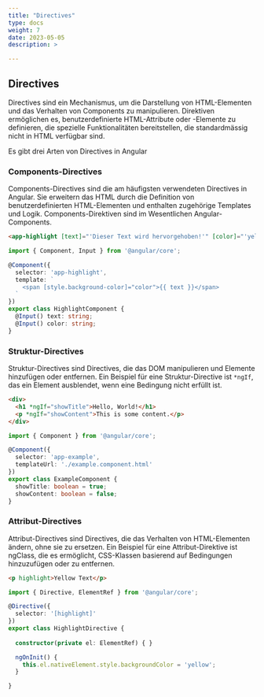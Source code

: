 ```yaml
---
title: "Directives"
type: docs
weight: 7
date: 2023-05-05
description: >

---
```

## Directives
Directives sind ein Mechanismus, um die Darstellung von HTML-Elementen und das Verhalten von Components zu manipulieren. Direktiven ermöglichen es, benutzerdefinierte HTML-Attribute oder -Elemente zu definieren, die spezielle Funktionalitäten bereitstellen, die standardmässig nicht in HTML verfügbar sind.

Es gibt drei Arten von Directives in Angular

### Components-Directives
Components-Directives sind die am häufigsten verwendeten Directives in Angular. Sie erweitern das HTML durch die Definition von benutzerdefinierten HTML-Elementen und enthalten zugehörige Templates und Logik. Components-Direktiven sind im Wesentlichen Angular-Components.

```html
<app-highlight [text]="'Dieser Text wird hervorgehoben!'" [color]="'yellow'"></app-highlight>
```

```typescript
import { Component, Input } from '@angular/core';

@Component({
  selector: 'app-highlight',
  template: `
    <span [style.background-color]="color">{{ text }}</span>
  `
})
export class HighlightComponent {
  @Input() text: string;
  @Input() color: string;
}
```

### Struktur-Directives
Struktur-Directives sind Directives, die das DOM manipulieren und Elemente hinzufügen oder entfernen. Ein Beispiel für eine Struktur-Directive ist `*ngIf`, das ein Element ausblendet, wenn eine Bedingung nicht erfüllt ist.
```html
<div>
  <h1 *ngIf="showTitle">Hello, World!</h1>
  <p *ngIf="showContent">This is some content.</p>
</div>
```

```typescript
import { Component } from '@angular/core';

@Component({
  selector: 'app-example',
  templateUrl: './example.component.html'
})
export class ExampleComponent {
  showTitle: boolean = true;
  showContent: boolean = false;
}
```

### Attribut-Directives
Attribut-Directives sind Directives, die das Verhalten von HTML-Elementen ändern, ohne sie zu ersetzen. Ein Beispiel für eine Attribut-Direktive ist ngClass, die es ermöglicht, CSS-Klassen basierend auf Bedingungen hinzuzufügen oder zu entfernen.

```html
<p highlight>Yellow Text</p>
```

```typescript
import { Directive, ElementRef } from '@angular/core';

@Directive({
  selector: '[highlight]'
})
export class HighlightDirective {
    
  constructor(private el: ElementRef) { }

  ngOnInit() {
    this.el.nativeElement.style.backgroundColor = 'yellow';
  }

}
```
